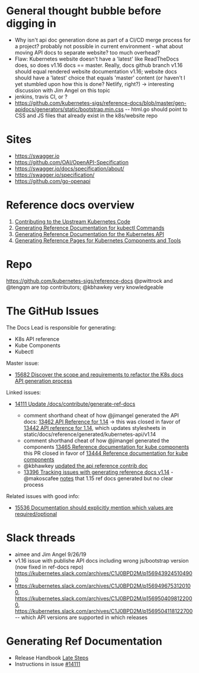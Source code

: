 # General thought bubble before digging in

- Why isn't api doc generation done as part of a CI/CD merge process for a project? probably not possible in current environment - what about moving API docs to separate website? too much overhead?
- Flaw: Kubernetes website doesn't have a 'latest' like ReadTheDocs does, so does v1.16 docs == master. Really, docs github branch v1.16 should equal rendered website documentation v1.16; website docs should have a 'latest' choice that equals 'master' content (or haven't I yet stumbled upon how this is done? Netlify, right?) -> interesting discussion with Jim Angel on this topic
- jenkins, travis CI, or ?
- https://github.com/kubernetes-sigs/reference-docs/blob/master/gen-apidocs/generators/static/bootstrap.min.css -- html.go should point to CSS and JS files that already exist in the k8s/website repo

# Sites
- https://swagger.io
- https://github.com/OAI/OpenAPI-Specification
- https://swagger.io/docs/specification/about/
- https://swagger.io/specification/
- https://github.com/go-openapi

# Reference docs overview
1. [Contributing to the Upstream Kubernetes Code](https://kubernetes.io/docs/contribute/generate-ref-docs/contribute-upstream/)
2. [Generating Reference Documentation for kubectl Commands](https://kubernetes.io/docs/contribute/generate-ref-docs/kubectl/)
3. [Generating Reference Documentation for the Kubernetes API](https://kubernetes.io/docs/contribute/generate-ref-docs/kubernetes-api/)
4. [Generating Reference Pages for Kubernetes Components and Tools](https://kubernetes.io/docs/contribute/generate-ref-docs/kubernetes-components/)

# Repo
https://github.com/kubernetes-sigs/reference-docs  @pwittrock and @tengqm are top contributors; @kbhawkey very knowledgeable


# The GitHub Issues
The Docs Lead is responsible for generating:

- K8s API reference
- Kube Components
- Kubectl

Master issue:
- [15682 Discover the scope and requirements to refactor the K8s docs API generation process](https://github.com/kubernetes/website/issues/15682)

Linked issues:
- [14111 Update /docs/contribute/generate-ref-docs](https://github.com/kubernetes/website/issues/14111)

  - comment shorthand cheat of how @jimangel generated the API docs: [13462 API Reference for 1.14](https://github.com/kubernetes/website/pull/13462#issuecomment-476944536) -> this was closed in favor of [13442 API reference for 1.14](https://github.com/kubernetes/website/pull/13442), which updates stylesheets in static/docs/reference/generated/kubernetes-api/v1.14
  - comment shorthand cheat of how @jimangel generated the components [13465 Reference documentation for kube components ](https://github.com/kubernetes/website/pull/13465#issuecomment-476959426) this PR closed in favor of [13444 Reference documentation for kube components](https://github.com/kubernetes/website/pull/13444)
  - @kbhawkey [updated the api reference contrib doc](https://github.com/kubernetes/website/pull/15114)
  - [13396 Tracking issues with generating reference docs v1.14](https://github.com/kubernetes/website/issues/13396) - @makoscafee [notes](https://github.com/kubernetes/website/issues/13396#issuecomment-505275466) that 1.15 ref docs generated but no clear process

Related issues with good info:
- [15536 Documentation should explicitly mention which values are required/optional](https://github.com/kubernetes/website/issues/15536)

# Slack threads
- aimee and Jim Angel 9/26/19
- v1.16 issue with publishe API docs including wrong js/bootstrap version (now fixed in ref-docs repo) https://kubernetes.slack.com/archives/C1J0BPD2M/p1569439245104900
- https://kubernetes.slack.com/archives/C1J0BPD2M/p1569496753120100, https://kubernetes.slack.com/archives/C1J0BPD2M/p1569504098122000, https://kubernetes.slack.com/archives/C1J0BPD2M/p1569504118122700 -- which API versions are supported in which releases

# Generating Ref Documentation
- Release Handbook [Late Steps](https://github.com/kubernetes/sig-release/tree/master/release-team/role-handbooks/docs#late-steps-weeks-9-11)
- Instructions in issue [#14111](https://github.com/kubernetes/website/issues/14111)
